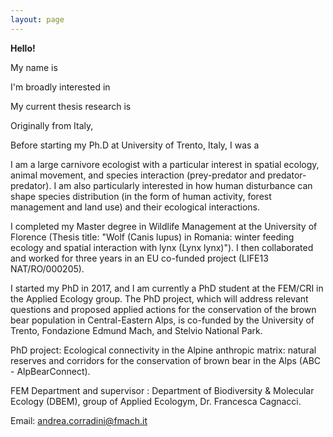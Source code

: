 ```yaml
---
layout: page
---
```


**Hello!**

My name is 

I'm broadly interested in 

My current thesis research is 


Originally from Italy, 

Before starting my Ph.D at University of Trento, Italy, I was a 


I am a large carnivore ecologist with a particular interest in spatial ecology, animal movement, and species interaction (prey-predator and predator-predator). I am also particularly interested in how human disturbance can shape species distribution (in the form of human activity, forest management and land use) and their ecological interactions.

I completed my Master degree in Wildlife Management at the University of Florence (Thesis title: "Wolf (Canis lupus) in Romania: winter feeding ecology and spatial interaction with lynx (Lynx lynx)"). I then collaborated and worked for three years in an EU co-funded project (LIFE13 NAT/RO/000205).

I started my PhD in 2017, and I am currently a PhD student at the FEM/CRI in the Applied Ecology group. The PhD project, which will address relevant questions and proposed applied actions for the conservation of the brown bear population in Central-Eastern Alps, is co-funded by the University of Trento, Fondazione Edmund Mach, and Stelvio National Park.

PhD project: Ecological connectivity in the Alpine anthropic matrix: natural reserves and corridors for the conservation of brown bear in the Alps (ABC - AlpBearConnect).

FEM Department and supervisor : Department of Biodiversity & Molecular Ecology (DBEM), group of Applied Ecologym, Dr. Francesca Cagnacci.

Email: andrea.corradini@fmach.it

